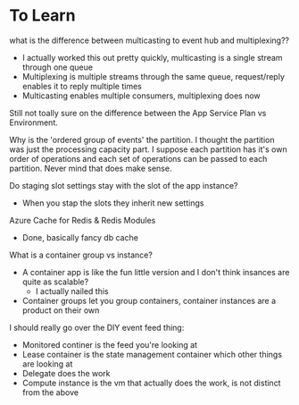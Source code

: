 # To Learn
what is the difference between multicasting to event hub and multiplexing??
- I actually worked this out pretty quickly, multicasting is a single stream through one queue
- Multiplexing is multiple streams through the same queue, request/reply enables it to reply multiple times
- Multicasting enables multiple consumers, multiplexing does now

Still not toally sure on the difference between the App Service Plan vs Environment.

Why is the 'ordered group of events' the partition. I thought the partition was just the processing capacity part. I suppose each partition has it's own order of operations and each set of operations can be passed to each partition. Never mind that does make sense.

Do staging slot settings stay with the slot of the app instance?
- When you stap the slots they inherit new settings

Azure Cache for Redis & Redis Modules
- Done, basically fancy db cache

What is a container group vs instance? 
- A container app is like the fun little version and I don't think insances are quite as scalable?
    - I actually nailed this
- Container groups let you group containers, container instances are a product on their own

I should really go over the DIY event feed thing:
- Monitored continer is the feed you're looking at
- Lease container is the state management container which other things are looking at
- Delegate does the work
- Compute instance is the vm that actually does the work, is not distinct from the above
